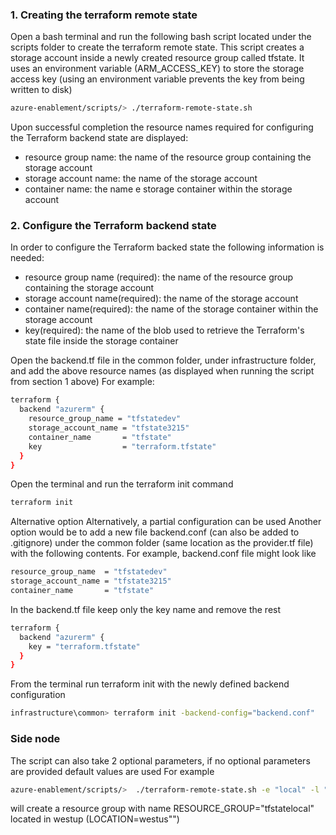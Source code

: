 <!--
SPDX-FileCopyrightText: 2025 Siemens AG

SPDX-License-Identifier: MIT
-->

### 1. Creating the terraform remote state
Open a bash terminal and run the following bash script located under the scripts folder to create the terraform remote state.
This script creates a storage account inside a newly created resource group called tfstate.
It uses an environment variable (ARM_ACCESS_KEY) to store the storage access key (using an environment variable prevents the key from being written to disk)

```sh
azure-enablement/scripts/> ./terraform-remote-state.sh
``` 
Upon successful completion the resource names required for configuring the Terraform backend state are displayed:
- resource group name: the name of the resource group containing the storage account
- storage account name: the name of the storage account
- container name: the name e storage container within the storage account

### 2. Configure the Terraform backend state
In order to configure the Terraform backed state the following information is needed:
- resource group name (required): the name of the resource group containing the storage account
- storage account name(required): the name of the storage account
- container name(required): the name of the storage container within the storage account
- key(required): the name of the blob used  to retrieve the Terraform's state file inside the storage container 

Open the backend.tf file in the common folder, under infrastructure folder, and add the above resource names (as displayed when running the script from section 1 above)
For example:

```sh
terraform {
  backend "azurerm" {
    resource_group_name = "tfstatedev"
    storage_account_name = "tfstate3215"
    container_name       = "tfstate"
    key                  = "terraform.tfstate"
  }
}
```
Open the terminal and run the terraform init command

```sh
terraform init
```

Alternative option
Alternatively, a partial configuration can be used
Another option would be to add a new file backend.conf (can also be added to .gitignore) under the common folder (same location as the provider.tf file) with the following contents.
For example, backend.conf file might look like

```sh
resource_group_name  = "tfstatedev"
storage_account_name = "tfstate3215"
container_name       = "tfstate"
```

In the backend.tf file keep only the key name and remove the rest
```sh
terraform {
  backend "azurerm" {
    key = "terraform.tfstate"
  }
}
```

From the terminal run terraform init with the newly defined backend configuration

```sh
infrastructure\common> terraform init -backend-config="backend.conf"
```

### Side node
The script can also take 2 optional parameters, if no optional parameters are provided default values are used
For example

```sh
azure-enablement/scripts/>  ./terraform-remote-state.sh -e "local" -l "westus"
``` 
will create a resource group with name RESOURCE_GROUP="tfstatelocal" located in westup (LOCATION=westus"")